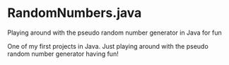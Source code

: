 # RandomNumbers.java
Playing around with the pseudo random number generator in Java for fun

One of my first projects in Java. Just playing around with the pseudo random
number generator having fun!
